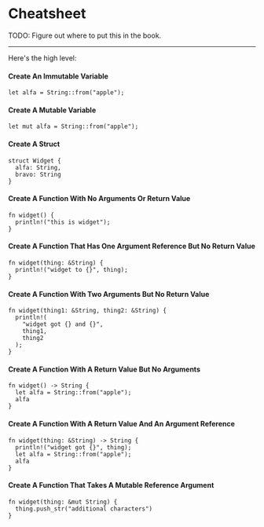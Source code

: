 # Cheatsheet

TODO: Figure out where to put this in the
book.

---

Here's the high level:

#### Create An Immutable Variable

```rust, noplayground
let alfa = String::from("apple");
```

#### Create A Mutable Variable

```rust, noplayground
let mut alfa = String::from("apple");
```

#### Create A Struct

```rust, noplayground
struct Widget {
  alfa: String,
  bravo: String
}
```

#### Create A Function With No Arguments Or Return Value

```rust, noplayground
fn widget() {
  println!("this is widget");
}
```

#### Create A Function That Has One Argument Reference But No Return Value

```rust, noplayground
fn widget(thing: &String) {
  println!("widget to {}", thing);
}
```

#### Create A Function With Two Arguments But No Return Value

```rust, noplayground
fn widget(thing1: &String, thing2: &String) {
  println!(
    "widget got {} and {}",
    thing1,
    thing2
  );
}
```

#### Create A Function With A Return Value But No Arguments

```rust, noplayground
fn widget() -> String {
  let alfa = String::from("apple");
  alfa
}
```

#### Create A Function With A Return Value And An Argument Reference

```rust, noplayground
fn widget(thing: &String) -> String {
  println!("widget got {}", thing);
  let alfa = String::from("apple");
  alfa
}
```

#### Create A Function That Takes A Mutable Reference Argument

```rust, noplayground
fn widget(thing: &mut String) {
  thing.push_str("additional characters")
}

```

####

```rust, noplayground

```

####

```rust, noplayground

```

####

```rust, noplayground

```
